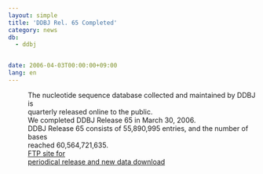 ```yaml
---
layout: simple
title: 'DDBJ Rel. 65 Completed'
category: news
db:
  - ddbj


date: 2006-04-03T00:00:00+09:00
lang: en
---
```


<dd>The nucleotide sequence database collected and maintained by DDBJ is<br> quarterly released online to the public.<br> We completed DDBJ Release 65 in March 30, 2006.<br> DDBJ Release 65 consists of 55,890,995 entries, and the number of bases<br> reached 60,564,721,635.
<dd><a href="/services/index-e.html ">FTP site for<br> periodical release and new data download</a></dd>
</dd>
